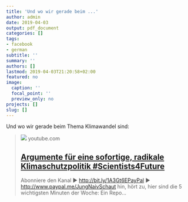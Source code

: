 ```yaml
---
title: 'Und wo wir gerade beim ...'
author: admin
date: 2019-04-03
output: pdf_document
categories: []
tags:
- facebook
- german
subtitle: ''
summary: ''
authors: []
lastmod: 2019-04-03T21:20:58+02:00
featured: no
image:
  caption: ''
  focal_point: ''
  preview_only: no
projects: []
slug: []
---
```

Und wo wir gerade beim Thema Klimawandel sind:
> [![](https://i.ytimg.com/vi/dGow4VDa6V0/maxresdefault.jpg)](https://www.youtube.com/watch?v=dGow4VDa6V0)
> youtube.com
> ## [Argumente für eine sofortige, radikale Klimaschutzpolitik #Scientists4Future](https://www.youtube.com/watch?v=dGow4VDa6V0)
>
>Abonniere den Kanal ► http://bit.ly/1A3Gt6EPayPal ► http://www.paypal.me/JungNaivSchaut hin, hört zu, hier sind die 5 wichtigsten Minuten der Woche: Ein Repo...

